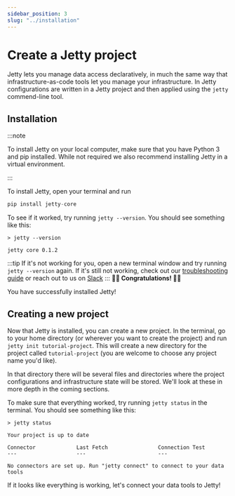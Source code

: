 ```yaml
---
sidebar_position: 3
slug: "../installation"
---
```


# Create a Jetty project

Jetty lets you manage data access declaratively, in much the same way that infrastructure-as-code tools let you manage your infrastructure. In Jetty configurations are written in a Jetty project and then applied using the `jetty` commend-line tool.

## Installation

:::note

To install Jetty on your local computer, make sure that you have Python 3 and pip installed. While not required we also recommend installing Jetty in a virtual environment.

:::

To install Jetty, open your terminal and run

```python
pip install jetty-core
```

To see if it worked, try running `jetty --version`. You should see something like this:

```buttonless
> jetty --version

jetty core 0.1.2
```

:::tip
If it's not working for you, open a new terminal window and try running `jetty --version` again. If it's still not working, check out our [troubleshooting guide](../troubleshooting.md) or reach out to us on [Slack](https://slack.com/)
:::
**🎉🎉 Congratulations! 🎉🎉**

You have successfully installed Jetty!

## Creating a new project

Now that Jetty is installed, you can create a new project. In the terminal, go to your home directory (or wherever you want to create the project) and run `jetty init tutorial-project`. This will create a new directory for the project called `tutorial-project` (you are welcome to choose any project name you'd like).

In that directory there will be several files and directories where the project configurations and infrastructure state will be stored. We'll look at these in more depth in the coming sections.

To make sure that everything worked, try running `jetty status` in the terminal. You should see something like this:

```buttonless
> jetty status

Your project is up to date

Connector             Last Fetch                Connection Test
---                   ---                       ---

No connectors are set up. Run "jetty connect" to connect to your data tools
```

If it looks like everything is working, let's connect your data tools to Jetty!
